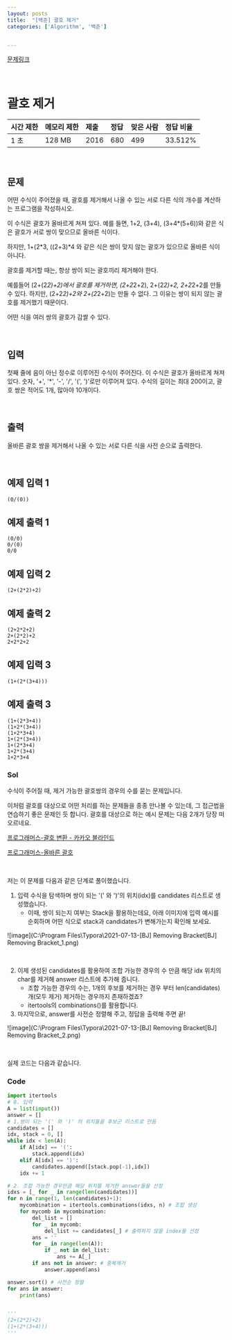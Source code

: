 ```yaml
---
layout: posts
title:  "[백준] 괄호 제거"
categories: ['Algorithm', '백준']


---
```


[문제링크](https://www.acmicpc.net/problem/2800)

<br/>



# 괄호 제거

| 시간 제한 | 메모리 제한 | 제출 | 정답 | 맞은 사람 | 정답 비율 |
| :-------- | :---------- | :--- | :--- | :-------- | :-------- |
| 1 초      | 128 MB      | 2016 | 680  | 499       | 33.512%   |

<br/>

## 문제

어떤 수식이 주어졌을 때, 괄호를 제거해서 나올 수 있는 서로 다른 식의 개수를 계산하는 프로그램을 작성하시오.

이 수식은 괄호가 올바르게 쳐져 있다. 예를 들면, 1+2, (3+4), (3+4*(5+6))와 같은 식은 괄호가 서로 쌍이 맞으므로 올바른 식이다.

하지만, 1+(2*3, ((2+3)*4 와 같은 식은 쌍이 맞지 않는 괄호가 있으므로 올바른 식이 아니다.

괄호를 제거할 때는, 항상 쌍이 되는 괄호끼리 제거해야 한다.

예를들어 (2+(2*2)+2)에서 괄호를 제거하면, (2+2*2+2), 2+(2*2)+2, 2+2*2+2를 만들 수 있다. 하지만, (2+2*2)+2와 2+(2*2+2)는 만들 수 없다. 그 이유는 쌍이 되지 않는 괄호를 제거했기 때문이다.

어떤 식을 여러 쌍의 괄호가 감쌀 수 있다.

<br/>

## 입력

첫째 줄에 음이 아닌 정수로 이루어진 수식이 주어진다. 이 수식은 괄호가 올바르게 쳐져있다. 숫자, '+', '*', '-', '/', '(', ')'로만 이루어져 있다. 수식의 길이는 최대 200이고, 괄호 쌍은 적어도 1개, 많아야 10개이다. 

<br/>

## 출력

올바른 괄호 쌍을 제거해서 나올 수 있는 서로 다른 식을 사전 순으로 출력한다.

<br/>

## 예제 입력 1

```
(0/(0))
```

## 예제 출력 1

```
(0/0)
0/(0)
0/0
```

## 예제 입력 2

```
(2+(2*2)+2)
```

## 예제 출력 2

```
(2+2*2+2)
2+(2*2)+2
2+2*2+2
```

## 예제 입력 3

```
(1+(2*(3+4)))
```

## 예제 출력 3

```
(1+(2*3+4))
(1+2*(3+4))
(1+2*3+4)
1+(2*(3+4))
1+(2*3+4)
1+2*(3+4)
1+2*3+4
```





### Sol

수식이 주어질 때, 제거 가능한 괄호쌍의 경우의 수를 묻는 문제입니다. 

이처럼 괄호를 대상으로 어떤 처리를 하는 문제들을 종종 만나볼 수 있는데, 그 접근법을 연습하기 좋은 문제인 듯 합니다. 괄호를 대상으로 하는 예시 문제는  다음 2개가 당장 떠오르네요.

[프로그래머스-괄호 변환 - 카카오 블라인드](https://programmers.co.kr/learn/courses/30/lessons/60058)

[프로그래머스-올바른 괄호](https://programmers.co.kr/learn/courses/30/lessons/12909)

<br/>

저는 이 문제를 다음과 같은 단계로 풀이했습니다.

1. 입력 수식을 탐색하며 쌍이 되는 '(' 와 ')'의 위치(idx)를 candidates 리스트로 생성했습니다.
   - 이때, 쌍이 되는지 여부는 Stack을 활용하는데요, 아래 이미지에 입력 예시를 순회하며 어떤 식으로 stack과 candidates가 변해가는지 확인해 보세요.

![image](C:\Program Files\Typora\2021-07-13-[BJ] Removing Bracket\[BJ] Removing Bracket_1.png)

<br/>

2. 이제 생성된 candidates를 활용하여 조합 가능한 경우의 수 만큼 해당 idx 위치의 char를 제거해 answer 리스트에 추가해 줍니다.
   - 조합 가능한 경우의 수는, 1개의 후보를 제거하는 경우 부터 len(candidates) 개(모두 제거) 제거하는 경우까지 존재하겠죠?
   - itertools의 combinations()를 활용합니다.
3. 마지막으로, answer를 사전순 정렬해 주고, 정답을 출력해 주면 끝!

![image](C:\Program Files\Typora\2021-07-13-[BJ] Removing Bracket\[BJ] Removing Bracket_2.png)

<br/>

실제 코드는 다음과 같습니다.



### Code

```python
import itertools
# 0. 입력
A = list(input())
answer = []
# 1.쌍이 되는 '(' 와 ')' 의 위치들을 후보군 리스트로 만듬
candidates = []
idx, stack = 0, []
while idx < len(A):
    if A[idx] == '(':
        stack.append(idx)
    elif A[idx] == ')':
        candidates.append([stack.pop(-1),idx])
    idx += 1

# 2. 조합 가능한 경우만큼 해당 위치를 제거한 answer들을 선정
idxs = [_ for _ in range(len(candidates))]
for n in range(1, len(candidates)+1):
    mycombination = itertools.combinations(idxs, n) # 조합 생성
    for mycomb in mycombination:
        del_list = []
        for _ in mycomb:
            del_list += candidates[_] # 출력하지 않을 index들 선정
        ans = ''
        for _ in range(len(A)):
            if _ not in del_list:
                ans += A[_]
        if ans not in answer: # 중복제거
            answer.append(ans)

answer.sort() # 사전순 정렬
for ans in answer:
    print(ans)


'''
(2+(2*2)+2)
(1+(2*(3+4)))
'''
```

